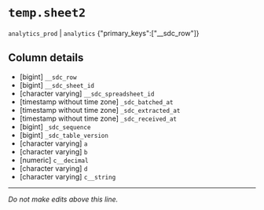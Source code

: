 # `temp.sheet2`
`analytics_prod` | `analytics`
{"primary_keys":["__sdc_row"]}

## Column details
* [bigint]    `__sdc_row`
* [bigint]    `__sdc_sheet_id`
* [character varying] `__sdc_spreadsheet_id`
* [timestamp without time zone] `_sdc_batched_at`
* [timestamp without time zone] `_sdc_extracted_at`
* [timestamp without time zone] `_sdc_received_at`
* [bigint]    `_sdc_sequence`
* [bigint]    `_sdc_table_version`
* [character varying] `a`
* [character varying] `b`
* [numeric]   `c__decimal`
* [character varying] `d`
* [character varying] `c__string`

-------------------------------------------------------------------------------
*Do not make edits above this line.*

